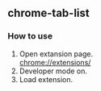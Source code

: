 ## chrome-tab-list

### How to use
1. Open extansion page.  
    [chrome://extensions/](chrome://extensions)
2. Developer mode on.
1. Load extension.
